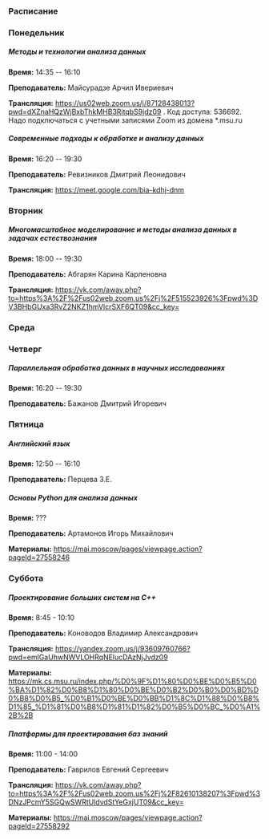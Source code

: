 ### Расписание

### Понедельник

##### Методы и технологии анализа данных

**Время:** 14:35 -- 16:10

**Преподаватель:** Майсурадзе Арчил Ивериевич

**Трансляция:**  https://us02web.zoom.us/j/87128438013?pwd=dXZnaHQzWjBxbThkMHB3RitqbS9jdz09 .
Код доступа: 536692.
Надо подключаться с учетными записями Zoom из домена \*.msu.ru

##### Современные подходы к обработке и анализу данных

**Время:** 16:20 -- 19:30

**Преподаватель:** Ревизников Дмитрий Леонидович

**Трансляция:** https://meet.google.com/bia-kdhj-dnm

### Вторник

##### Многомасштабное моделирование и методы анализа данных в задачах естествознания

**Время:** 18:00 -- 19:30

**Преподаватель:** Абгарян Карина Карленовна

**Трансляция:** https://vk.com/away.php?to=https%3A%2F%2Fus02web.zoom.us%2Fj%2F515523926%3Fpwd%3DV3BHbGUxa3RvZ2NKZ1hmVlcrSXF6QT09&cc_key=

### Среда

### Четверг

##### Параллельная обработка данных в научных исследованиях

**Время:** 16:20 -- 19:30

**Преподаватель:** Бажанов Дмитрий Игоревич

### Пятница

##### Английский язык

**Время:** 12:50 -- 16:10

**Преподаватель:** Перцева З.Е.

##### Основы Python для анализа данных

**Время:** ???

**Преподаватель:** Артамонов Игорь Михайлович

**Материалы:** https://mai.moscow/pages/viewpage.action?pageId=27558246

### Суббота

##### Проектирование больших систем на С++

**Время:** 8:45 - 10:10

**Преподаватель:** Коноводов Владимир Александрович

**Трансляция:** https://yandex.zoom.us/j/93609760766?pwd=emlGaUhwNWVLOHRqNElucDAzNjJvdz09

**Материалы:** https://mk.cs.msu.ru/index.php/%D0%9F%D1%80%D0%BE%D0%B5%D0%BA%D1%82%D0%B8%D1%80%D0%BE%D0%B2%D0%B0%D0%BD%D0%B8%D0%B5_%D0%B1%D0%BE%D0%BB%D1%8C%D1%88%D0%B8%D1%85_%D1%81%D0%B8%D1%81%D1%82%D0%B5%D0%BC_%D0%A1%2B%2B

##### Платформы для проектирования баз знаний

**Время:** 11:00 - 14:00

**Преподаватель:** Гаврилов Евгений Сергеевич

**Трансляция:** https://vk.com/away.php?to=https%3A%2F%2Fus02web.zoom.us%2Fj%2F82610138207%3Fpwd%3DNzJPcmY5SGQwSWRtUldvdStYeGxjUT09&cc_key=

**Материалы:** https://mai.moscow/pages/viewpage.action?pageId=27558292